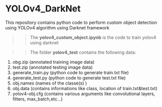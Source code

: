 # YOLOv4_DarkNet
This repository contains python code to perform custom object detection using YOLOv4 algorithm using Darknet framework

>>The **yolov4_custom_object.ipynb** is the code to train yolov4 using darknet

>>The folder **yolov4_test** contains the following data:
1. obg.zip (annotated training image data)
2. test.zip (annotated testing image data)
3. generate_train.py (python code to generate train.txt file)
4. generate_test.py (python code to generate test.txt file)
5. obj.names (names of the classe(s) )
6. obj.data (contains informations like class, location of train.txt&test.txt)
7. yolov4-obj.cfg (contains various arguments like convolutional layers, filters, max_batch,etc...)
